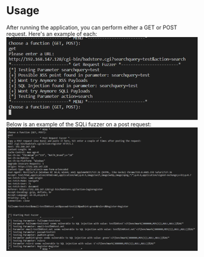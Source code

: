 # Usage
After running the application, you can perform either a GET or POST request. Here's an example of each:
![Example Of GET Request](img/image.png)
Below is an example of the SQLi fuzzer on a post request:
![Example Of POST Request](img/image-1.png)